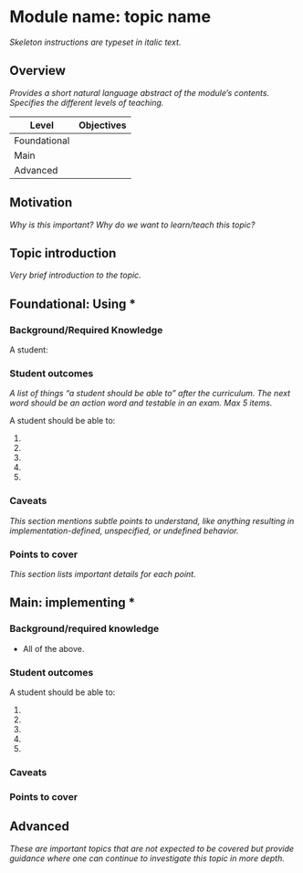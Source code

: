 # Module name: topic name
_Skeleton instructions are typeset in italic text._

## Overview

_Provides a short natural language abstract of the module’s contents._
_Specifies the different levels of teaching._

<table>
  <thead>
    <th>Level</th>
    <th>Objectives</th>
  </thead>
  <tr>
    <td>Foundational</td>
    <td></td>
  </tr>
  <tr>
    <td>Main</td>
    <td></td>
  </tr>
  <tr>
    <td>Advanced</td>
    <td></td>
  </tr>
</table>

## Motivation

_Why is this important?_
_Why do we want to learn/teach this topic?_

## Topic introduction

_Very brief introduction to the topic._

## Foundational: Using *

### Background/Required Knowledge

A student:


### Student outcomes

_A list of things “a student should be able to” after the curriculum._
_The next word should be an action word and testable in an exam._
_Max 5 items._

A student should be able to:

1.
2.
3.
4.
5.

### Caveats

_This section mentions subtle points to understand, like anything resulting in
implementation-defined, unspecified, or undefined behavior._

### Points to cover

_This section lists important details for each point._

## Main: implementing *

### Background/required knowledge

* All of the above.

### Student outcomes

A student should be able to:

1.
2.
3.
4.
5.

### Caveats

### Points to cover

## Advanced

_These are important topics that are not expected to be covered but provide
guidance where one can continue to investigate this topic in more depth._
